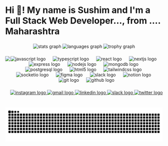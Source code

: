 <h1 align="left">Hi 👋! My name is Sushim and I'm a Full Stack Web Developer..., from .... Maharashtra</h1>

###

<div align="center">
  <img src="https://github-readme-stats.vercel.app/api?username=sushim123&hide_title=false&hide_rank=false&show_icons=true&include_all_commits=true&count_private=true&disable_animations=false&theme=radical&locale=en&hide_border=false" height="150" alt="stats graph"  />
  <img src="https://github-readme-stats.vercel.app/api/top-langs?username=sushim123&locale=en&hide_title=false&layout=compact&card_width=320&langs_count=5&theme=dark&hide_border=false" height="200" alt="languages graph"  />
  <img src="https://github-profile-trophy.vercel.app?username=sushim123&theme=darkhub&column=4&margin-w=5&margin-h=5&no-bg=false&no-frame=true" height="150" alt="trophy graph"  />
</div>

###

<img align="left" height="150" src="https://media.licdn.com/dms/image/v2/D4D35AQEFuymX43GqTQ/profile-framedphoto-shrink_400_400/profile-framedphoto-shrink_400_400/0/1724253756167?e=1754748000&v=beta&t=oNCywZMauMrAujL9LS1RE7VdowBtlJdc_A9sf7aMB2k"  />

###

<div align="center">
  <img src="https://cdn.jsdelivr.net/gh/devicons/devicon/icons/javascript/javascript-original.svg" height="40" alt="javascript logo"  />
  <img width="15" />
  <img src="https://cdn.jsdelivr.net/gh/devicons/devicon/icons/typescript/typescript-original.svg" height="40" alt="typescript logo"  />
  <img width="15" />
  <img src="https://cdn.jsdelivr.net/gh/devicons/devicon/icons/react/react-original.svg" height="40" alt="react logo"  />
  <img width="15" />
  <img src="https://cdn.jsdelivr.net/gh/devicons/devicon/icons/nextjs/nextjs-original.svg" height="40" alt="nextjs logo"  />
  <img width="15" />
  <img src="https://skillicons.dev/icons?i=express" height="40" alt="express logo"  />
  <img width="15" />
  <img src="https://cdn.simpleicons.org/nodedotjs/339933" height="40" alt="nodejs logo"  />
  <img width="15" />
  <img src="https://cdn.simpleicons.org/mongodb/47A248" height="40" alt="mongodb logo"  />
  <img width="15" />
  <img src="https://cdn.simpleicons.org/postgresql/4169E1" height="40" alt="postgresql logo"  />
  <img width="15" />
  <img src="https://cdn.jsdelivr.net/gh/devicons/devicon/icons/html5/html5-original.svg" height="40" alt="html5 logo"  />
  <img width="15" />
  <img src="https://cdn.simpleicons.org/tailwindcss/06B6D4" height="40" alt="tailwindcss logo"  />
  <img width="15" />
  <img src="https://cdn.simpleicons.org/socketdotio/010101" height="40" alt="socketio logo"  />
  <img width="15" />
  <img src="https://skillicons.dev/icons?i=figma" height="40" alt="figma logo"  />
  <img width="15" />
  <img src="https://cdn.jsdelivr.net/gh/devicons/devicon/icons/slack/slack-original.svg" height="40" alt="slack logo"  />
  <img width="15" />
  <img src="https://skillicons.dev/icons?i=notion" height="40" alt="notion logo"  />
  <img width="15" />
  <img src="https://cdn.simpleicons.org/git/F05032" height="40" alt="git logo"  />
  <img width="15" />
  <img src="https://skillicons.dev/icons?i=github" height="40" alt="github logo"  />
</div>

###

<div align="center">
  <a href="https://www.instagram.com/__sushim__p.ts" target="_blank">
    <img src="https://raw.githubusercontent.com/maurodesouza/profile-readme-generator/master/src/assets/icons/social/instagram/default.svg" width="70" height="45" alt="instagram logo"  />
  </a>
  <a href="sushimsushi8699@gmail.com" target="_blank">
    <img src="https://raw.githubusercontent.com/maurodesouza/profile-readme-generator/master/src/assets/icons/social/gmail/default.svg" width="70" height="45" alt="gmail logo"  />
  </a>
  <a href="https://www.linkedin.com/in/sushim-padwekar-693960257/" target="_blank">
    <img src="https://raw.githubusercontent.com/maurodesouza/profile-readme-generator/master/src/assets/icons/social/linkedin/default.svg" width="70" height="45" alt="linkedin logo"  />
  </a>
  <a href="https://hivie-workspace.slack.com/team/U07E3F9QWN4" target="_blank">
    <img src="https://raw.githubusercontent.com/maurodesouza/profile-readme-generator/master/src/assets/icons/social/slack/default.svg" width="70" height="45" alt="slack logo"  />
  </a>
  <a href="https://x.com/Sushim123" target="_blank">
    <img src="https://raw.githubusercontent.com/maurodesouza/profile-readme-generator/master/src/assets/icons/social/twitter/default.svg" width="70" height="45" alt="twitter logo"  />
  </a>
</div>

###

<br clear="both">

<img src="https://raw.githubusercontent.com/sushim123/sushim123/output/snake.svg" alt="Snake animation" />

###
